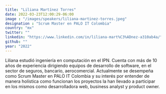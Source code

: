 ```yaml
---
title: "Liliana Martínez Torres"
date: 2022-03-23T12:00:29-06:00
image : "/images/speakers/liliana-martinez-torres.jpeg"
designation : "Scrum Master en PALO IT Colombia"
country: "mx"
twitter: ""
linkedin: "https://www.linkedin.com/in/liliana-mart%C3%ADnez-a310ab4a/"
github: ""
year: "2022"
---
```


Liliana estudió ingeniería en computación en el IPN. Cuenta con más de 10 años de experiencia dirigiendo equipos de desarrollo de software, en el sector de seguros, bancario, aerocomercial. Actualmente se desempeña como Scrum Master en PALO IT Colombia y su interés por entender de manera holística como funcionan los proyectos la han llevado a participar en los mismos como desarrolladora web, business analyst y product owner. 

